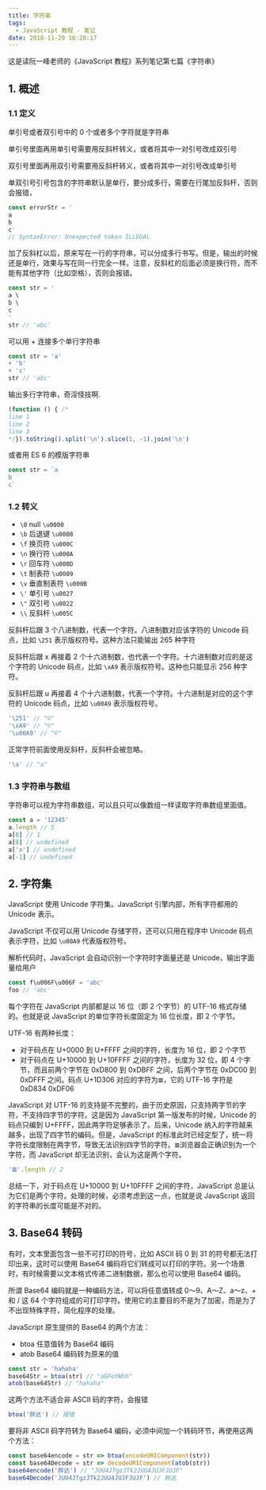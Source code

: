```yaml
---
title: 字符串
tags:
  - JavaScript 教程 - 笔记
date: 2018-11-20 16:20:17
---
```



这是读阮一峰老师的《JavaScript 教程》系列笔记第七篇《字符串》

## 1. 概述

### 1.1 定义

单引号或者双引号中的 0 个或者多个字符就是字符串

单引号里面再用单引号需要用反斜杆转义，或者将其中一对引号改成双引号

双引号里面再用双引号需要用反斜杆转义，或者将其中一对引号改成单引号

单双引号引号包含的字符串默认是单行，要分成多行，需要在行尾加反斜杆，否则会报错，

```js
const errorStr = '
a
b
c'
// SyntaxError: Unexpected token ILLEGAL
```

加了反斜杠以后，原来写在一行的字符串，可以分成多行书写。但是，输出的时候还是单行，效果与写在同一行完全一样。注意，反斜杠的后面必须是换行符，而不能有其他字符（比如空格），否则会报错。

```js
const str = '
a \
b \
c
'
str // 'abc'
```

可以用 + 连接多个单行字符串

```js
const str = 'a'
+ 'b'
+ 'c'
str // 'abc'
```

输出多行字符串，奇淫怪技啊.

```js
(function () { /*
line 1
line 2
line 3
*/}).toString().split('\n').slice(1, -1).join('\n')
```

或者用 ES 6 的模版字符串

```js
const str = `a
b
c` 
```

### 1.2 转义

- `\0` null `\u0000`
- `\b` 后退键 `\u0008`
- `\f` 换页符 `\u000C`
- `\n` 换行符  `\u000A`
- `\r` 回车符 `\u000D`
- `\t` 制表符  `\u0009`
- `\v` 垂直制表符 `\u000B`
- `\'` 单引号 `\u0027`
- `\"` 双引号 `\u0022`
- `\\` 反斜杆  `\u005C`

反斜杆后跟 3 个八进制数，代表一个字符。八进制数对应该字符的 Unicode 码点，比如 `\251` 表示版权符号。这种方法只能输出 265 种字符

反斜杆后跟 x 再接着 2 个十六进制数，也代表一个字符。十六进制数对应的是这个字符的 Unicode 码点，比如 `\xA9` 表示版权符号。这种也只能显示 256 种字符。

反斜杆后跟 u 再接着 4 个十六进制数，代表一个字符。十六进制是对应的这个字符的 Unicode 码点，比如 `\u00A9` 表示版权符号。

```js
'\251' // "©"
'\xA9' // "©"
'\u00A9' // "©"
```

正常字符前面使用反斜杆，反斜杆会被忽略。

```js
'\a' // "a"
```

### 1.3 字符串与数组

字符串可以视为字符串数组，可以且只可以像数组一样读取字符串数组里面值。

```js
const a = '12345'
a.length // 5
a[0] // 1
a[8] // undefined
a['x'] // undefined
a[-1] // undefined
```

## 2. 字符集

JavaScript 使用 Unicode 字符集。JavaScript 引擎内部，所有字符都用的 Unicode 表示。

JavaScript 不仅可以用 Unicode 存储字符，还可以只用在程序中 Unicode 码点表示字符，比如 `\u00A9` 代表版权符号。

解析代码时，JavaScript 会自动识别一个字符时字面量还是 Unicode，输出字面量给用户

```js
const f\u006F\u006F = 'abc'
foo // 'abc'
```

每个字符在 JavaScript 内部都是以 16 位（即 2 个字节）的 UTF-16 格式存储的。也就是说 JavaScript 的单位字符长度固定为 16 位长度，即 2 个字节。

UTF-16 有两种长度：

- 对于码点在 U+0000 到 U+FFFF 之间的字符，长度为 16 位，即 2 个字节
- 对于码点在 U+10000 到 U+10FFFF 之间的字符，长度为 32 位，即 4 个字节，而且前两个字节在 0xD800 到 0xDBFF 之间，后两个字节在 0xDC00 到 0xDFFF 之间。码点 U+1D306 对应的字符为`𝌆`，它的 UTF-16 字符是 0xD834 0xDF06

JavaScript 对 UTF-16 的支持是不完整的，由于历史原因，只支持两字节的字符，不支持四字节的字符。这是因为 JavaScript 第一版发布的时候，Unicode 的码点只编到 U+FFFF，因此两字符足够表示了。后来，Unicode 纳入的字符越来越多，出现了四字节的编码。但是，JavaScript 的标准此时已经定型了，统一将字符长度限制在两字节，导致无法识别四字节的字符。`𝌆`浏览器会正确识别为一个字符，而 JavaScript 却无法识别，会认为这是两个字符。

```js
'𝌆'.length // 2
```

总结一下，对于码点在 U+10000 到 U+10FFFF 之间的字符，JavaScript 总是认为它们是两个字符。处理的时候，必须考虑到这一点，也就是说 JavaScript 返回的字符串的长度可能是不对的。

## 3. Base64 转码

有时，文本里面包含一些不可打印的符号，比如 ASCII 码 0 到 31 的符号都无法打印出来，这时可以使用 Base64 编码将它们转成可以打印的字符。另一个场景时，有时候需要以文本格式传递二进制数据，那么也可以使用 Base64 编码。

所谓 Base64 编码就是一种编码方法，可以将任意值转成 0～9、A～Z、a～z、+ 和 / 这 64 个字符组成的可打印字符。使用它的主要目的不是为了加密，而是为了不出现特殊字符，简化程序的处理。

JavaScript 原生提供的 Base64 的两个方法：

- btoa 任意值转为 Base64 编码
- atob Base64 编码转为原来的值

```js
const str = 'hahaha'
base64Str = btoa(str) // "aGFoYWhh"
atob(base64Str) // "hahaha"
```

这两个方法不适合非 ASCII 码的字符，会报错

```js
btoa('胖达') // 报错
```

要将非 ASCII 码字符转为 Base64 编码，必须中间加一个转码环节，再使用这两个方法：

```js
const base64encode = str => btoa(encodeURIComponent(str))
const base64Decode = str => decodeURIComponent(atob(str))
base64encode('胖达') // "JUU4JTgzJTk2JUU4JUJFJUJF"
base64Decode('JUU4JTgzJTk2JUU4JUJFJUJF') // 胖达
```

